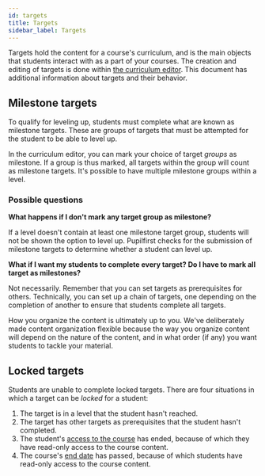```yaml
---
id: targets
title: Targets
sidebar_label: Targets
---
```


Targets hold the content for a course's curriculum, and is the main objects that students interact with as a part of your courses. The creation and editing of targets is done within [the curriculum editor](/curriculum_editor). This document has additional information about targets and their behavior.

## Milestone targets

To qualify for leveling up, students must complete what are known as milestone targets. These are groups of targets that must be attempted for the student to be able to level up.

In the curriculum editor, you can mark your choice of target _groups_ as milestone. If a group is thus marked, all targets within the group will count as milestone targets. It's possible to have multiple milestone groups within a level.

### Possible questions

**What happens if I don't mark any target group as milestone?**

If a level doesn't contain at least one milestone target group, students will not be shown the option to level up. Pupilfirst checks for the submission of milestone targets to determine whether a student can level up.

**What if I want my students to complete every target? Do I have to mark all target as milestones?**

Not necessarily. Remember that you can set targets as prerequisites for others. Technically, you can set up a chain of targets, one depending on the completion of another to ensure that students complete all targets.

How you organize the content is ultimately up to you. We've deliberately made content organization flexible because the way you organize content will depend on the nature of the content, and in what order (if any) you want students to tackle your material.

## Locked targets

Students are unable to complete locked targets. There are four situations in which a target can be _locked_ for a student:

1. The target is in a level that the student hasn't reached.
2. The target has other targets as prerequisites that the student hasn't completed.
3. The student's [access to the course](/students?id=editing-student-details) has ended, because of which they have read-only access to the course content.
4. The course's [end date](/courses?id=creating-courses) has passed, because of which students have read-only access to the course content.
